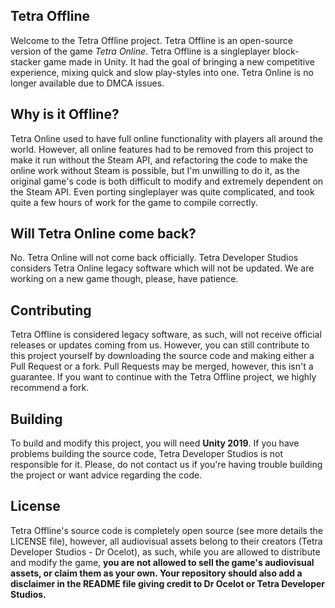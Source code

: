 ## Tetra Offline

Welcome to the Tetra Offline project. Tetra Offline is an open-source version of the game *Tetra Online*.
Tetra Offline is a singleplayer block-stacker game made in Unity. It had the goal of bringing a new competitive experience, mixing quick and slow play-styles into one. 
Tetra Online is no longer available due to DMCA issues.

## Why is it Offline?
Tetra Online used to have full online functionality with players all around the world. However, all online features had to be removed from this project to make it run without the Steam API, and refactoring the code to make the online work without Steam is possible, but I'm unwilling to do it, as the original game's code is both difficult to modify and extremely dependent on the Steam API. Even porting singleplayer was quite complicated, and took quite a few hours of work for the game to compile correctly. 

## Will Tetra Online come back?
No. Tetra Online will not come back officially. Tetra Developer Studios considers Tetra Online legacy software which will not be updated. We are working on a new game though, please, have patience.

## Contributing
Tetra Offline is considered legacy software, as such, will not receive official releases or updates coming from us. However, you can still contribute to this project yourself by downloading the source code and making either a Pull Request or a fork. Pull Requests may be merged, however, this isn't a guarantee. If you want to continue with the Tetra Offline project, we highly recommend a fork.

## Building
To build and modify this project, you will need **Unity 2019**. If you have problems building the source code, Tetra Developer Studios is not responsible for it. Please, do not contact us if you're having trouble building the project or want advice regarding the code.

## License
Tetra Offline's source code is completely open source (see more details the LICENSE file), however, all audiovisual assets belong to their creators (Tetra Developer Studios - Dr Ocelot), as such, while you are allowed to distribute and modify the game, **you are not allowed to sell the game's audiovisual assets, or claim them as your own. Your repository should also add a disclaimer in the README file giving credit to Dr Ocelot or Tetra Developer Studios.**